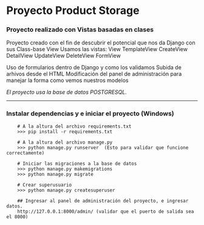 # Proyecto Product Storage
### Proyecto realizado con Vistas basadas en clases

Proyecto creado con el fin de descubrir el potencial que nos da Django con sus Class-base View
Usamos las vistas:
View
TemplateView
CreateView
DetailView
UpdateView
DeleteView
FormView

Uso de formularios dentro de Django y como los validamos
Subida de arhivos desde el HTML
Modificación del panel de administración para manejar la forma como vemos nuestros modelos


*El proyecto usa la base de datos POSTGRESQL.*

------
### Instalar dependencias y e iniciar el proyecto (Windows)

```
    # A la altura del archivo requirements.txt
    >>> pip install -r requirements.txt

    # A la altura del archivo manage.py
    >>> python manage.py runserver  (Esto para validar que funcione correctamente)

    # Iniciar las migraciones a la base de datos
    >>> python manage.py makemigrations
    >>> python manage.py migrate

    # Crear superusuario
    >>> python manage.py createsuperuser

    ## Ingresar al panel de administración del proyecto, e ingresar datos.
    http://127.0.0.1:8000/admin/ (validar que el puerto de salida sea el 8000)

```